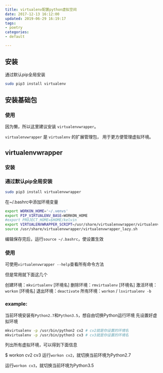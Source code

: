 ```yaml
---
title: virtualenv配置python虚拟空间
date: 2017-12-13 16:12:00
updated: 2019-06-29 16:19:17
tags: 
- poetry
categories: 
- default

---
```

## 安装
通过默认pip全局安装
```bash
sudo pip3 install virtualenv
```
## 安装基础包

### 使用
因为懒，所以这里建议安装 `virtualenvwrapper`。

`virtualenvwrapper` 是 `virtualenv` 的扩展管理包， 用于更方便管理虚拟环境。

## virtualenvwrapper

### 安装
### 通过默认pip全局安装
```bash
sudo pip3 install virtualenvwrapper
```
在~/.bashrc中添加环境变量
```bash
export WORKON_HOME='~/.venvs'
export PIP_VIRTUALENV_BASE=WORKON_HOME 
#export PROJECT_HOME=$HOME/kelvin  
export VIRTUALENVWRAPPER_SCRIPT=/usr/share/virtualenvwrapper/virtualenvwrapper.sh
source /usr/share/virtualenvwrapper/virtualenvwrapper_lazy.sh
```
编辑保存完后，运行`source ~/.bashrc`，使设置生效

### 使用
可使用`virtualenvwrapper --help`查看所有命令方法

但是常用就下面这几个

创建环境：`mkvirtualenv` [环境名]
删除环境：`rmvirtualenv` [环境名]
激活环境：`workon` [环境名]
退出环境：`deactivate`
所有环境：`workon` / `lsvirtualenv -b`

### example:

当前环境安装有`Python2.7`和`Python3.5`，想自由切换Python运行环境
先设置好虚拟环境

```bash
mkvirtualenv -p /usr/bin/python2 cv2 # cv2就是你设置的环境名
mkvirtualenv -p /usr/bin/python3 cv3 # cv3就是你设置的环境名
```
列出所有虚拟环境，可以得到下面信息

$ workon
cv2
cv3
运行`workon cv2`，就切换当前环境为Python2.7

运行`workon cv3`，就切换当前环境为Python3.5